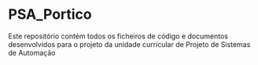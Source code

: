 # PSA_Portico
Este repositório contém todos os ficheiros de código e documentos desenvolvidos para o projeto da unidade curricular de Projeto de Sistemas de Automação
